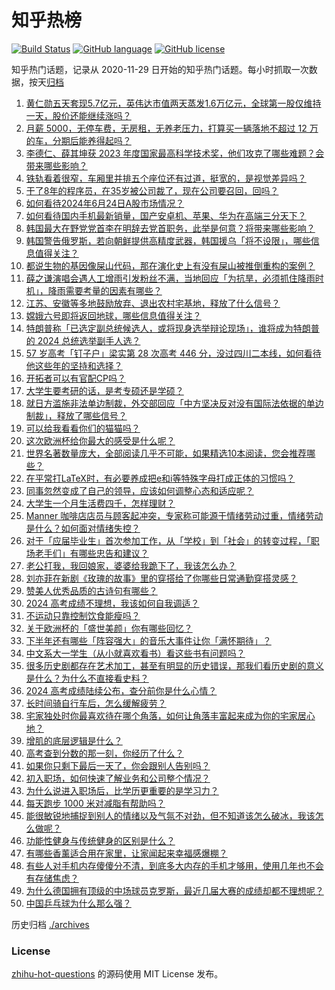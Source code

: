 # 知乎热榜
[![Build Status](https://github.com/ToWeLong/zhihu-hot-questions/workflows/CI/badge.svg)](https://github.com/ToWeLong/zhihu-hot-questions/actions)
[![GitHub language](https://img.shields.io/badge/language-golang-orange.svg)](https://golang.org/)
[![GitHub license](https://img.shields.io/github/license/ToWeLong/zhihu-hot-questions)](https://github.com/ToWeLong/zhihu-hot-questions/blob/main/LICENSE)

知乎热门话题，记录从 2020-11-29 日开始的知乎热门话题。每小时抓取一次数据，按天[归档](./archives)

<!-- BEGIN -->

1. [黄仁勋五天套现5.7亿元，英伟达市值两天蒸发1.6万亿元，全球第一股仅维持一天，股价还能继续涨吗？](https://www.zhihu.com/question/659589928)
1. [月薪 5000，无停车费，无房租，无养老压力，打算买一辆落地不超过 12 万的车，分期后能养得起吗？](https://www.zhihu.com/question/658850592)
1. [李德仁、薛其坤获 2023 年度国家最高科学技术奖，他们攻克了哪些难题？会带来哪些影响？](https://www.zhihu.com/question/659734743)
1. [铁轨看着很窄，车厢里并排五个座位还有过道，挺宽的，是视觉差异吗？](https://www.zhihu.com/question/659524431)
1. [干了8年的程序员，在35岁被公司裁了，现在公司要召回，回吗？](https://www.zhihu.com/question/659663474)
1. [如何看待2024年6月24日A股市场情况？](https://www.zhihu.com/question/659730661)
1. [如何看待国内手机最新销量，国产安卓机、苹果、华为在高端三分天下？](https://www.zhihu.com/question/659757296)
1. [韩国最大在野党党首李在明辞去党首职务，此举是何意？将带来哪些影响？](https://www.zhihu.com/question/659731259)
1. [韩国警告俄罗斯，若向朝鲜提供高精度武器，韩国援乌「将不设限」，哪些信息值得关注？](https://www.zhihu.com/question/659733424)
1. [都说生物的基因像屎山代码，那在演化史上有没有屎山被推倒重构的案例？](https://www.zhihu.com/question/658831663)
1. [薛之谦演唱会遇人工增雨引发粉丝不满，当地回应「为抗旱，必须抓住降雨时机」，降雨需要考量的因素有哪些？](https://www.zhihu.com/question/659665225)
1. [江苏、安徽等多地鼓励放弃、退出农村宅基地，释放了什么信号？](https://www.zhihu.com/question/659691993)
1. [嫦娥六号即将返回地球，哪些信息值得关注？](https://www.zhihu.com/question/659736695)
1. [特朗普称「已选定副总统候选人，或将现身选举辩论现场」，谁将成为特朗普的 2024 总统选举副手人选？](https://www.zhihu.com/question/659664072)
1. [57 岁高考「钉子户」梁实第 28 次高考 446 分，没过四川二本线，如何看待他这些年的坚持和选择？](https://www.zhihu.com/question/659699763)
1. [开拓者可以有官配CP吗？](https://www.zhihu.com/question/659706311)
1. [大学生要考研的话，是考专硕还是学硕？](https://www.zhihu.com/question/427721823)
1. [就日方滥施非法单边制裁，外交部回应「中方坚决反对没有国际法依据的单边制裁」，释放了哪些信号？](https://www.zhihu.com/question/659510996)
1. [可以给我看看你们的猫猫吗？](https://www.zhihu.com/question/357899538)
1. [这次欧洲杯给你最大的感受是什么呢？](https://www.zhihu.com/question/659592856)
1. [世界名著数量庞大，全部阅读几乎不可能，如果精选10本阅读，您会推荐哪些？](https://www.zhihu.com/question/631436546)
1. [在平常打LaTeX时，有必要养成把e和i等特殊字母打成正体的习惯吗？](https://www.zhihu.com/question/659626779)
1. [同事忽然变成了自己的领导，应该如何调整心态和适应呢？](https://www.zhihu.com/question/659555248)
1. [大学生一个月生活费四千，怎样理财？](https://www.zhihu.com/question/659614413)
1. [Manner 咖啡店店员与顾客起冲突，专家称可能源于情绪劳动过重，情绪劳动是什么？如何面对情绪失控？](https://www.zhihu.com/question/659499530)
1. [对于「应届毕业生」首次参加工作，从「学校」到「社会」的转变过程，「职场老手们」有哪些忠告和建议？](https://www.zhihu.com/question/659241518)
1. [老公打我，我回娘家，婆婆给我跪下了，我该怎么办？](https://www.zhihu.com/question/659633610)
1. [刘亦菲在新剧《玫瑰的故事》里的穿搭给了你哪些日常通勤穿搭灵感？](https://www.zhihu.com/question/658905798)
1. [赞美人优秀品质的古诗句有哪些？](https://www.zhihu.com/question/659572847)
1. [2024 高考成绩不理想，我该如何自我调适？](https://www.zhihu.com/question/658929588)
1. [不运动只靠控制饮食能瘦吗？](https://www.zhihu.com/question/659406470)
1. [关于欧洲杯的「盛世美颜」你有哪些回忆？](https://www.zhihu.com/question/658734262)
1. [下半年还有哪些「阵容强大」的音乐大事件让你「满怀期待」？](https://www.zhihu.com/question/659742169)
1. [中文系大一学生（从小就喜欢看书）看这些书有问题吗？](https://www.zhihu.com/question/659623031)
1. [很多历史剧都存在艺术加工，甚至有明显的历史错误，那我们看历史剧的意义是什么？为什么不直接看史料？](https://www.zhihu.com/question/658006619)
1. [2024 高考成绩陆续公布，查分前你是什么心情？](https://www.zhihu.com/question/659510528)
1. [长时间骑自行车后，怎么缓解疲劳？](https://www.zhihu.com/question/658505835)
1. [宅家独处时你最喜欢待在哪个角落，如何让角落丰富起来成为你的宅家居心地？](https://www.zhihu.com/question/658747692)
1. [增肌的底层逻辑是什么？](https://www.zhihu.com/question/658786338)
1. [高考查到分数的那一刻，你经历了什么？](https://www.zhihu.com/question/658005303)
1. [如果你只剩下最后一天了，你会跟别人告别吗？](https://www.zhihu.com/question/659244385)
1. [初入职场，如何快速了解业务和公司整个情况？](https://www.zhihu.com/question/659546913)
1. [为什么说进入职场后，比学历更重要的是学习力？](https://www.zhihu.com/question/659546343)
1. [每天跑步 1000 米对减脂有帮助吗？](https://www.zhihu.com/question/658956102)
1. [能很敏锐地捕捉到别人的情绪以及气氛不对劲，但不知道该怎么破冰，我该怎么做呢？](https://www.zhihu.com/question/659190701)
1. [功能性健身与传统健身的区别是什么？](https://www.zhihu.com/question/658330585)
1. [有哪些香薰适合用在家里，让家闻起来幸福感爆棚？](https://www.zhihu.com/question/658747688)
1. [有些人对手机内存傻傻分不清，到底多大内存的手机才够用，使用几年也不会有存储焦虑？](https://www.zhihu.com/question/658912342)
1. [为什么德国拥有顶级的中场球员克罗斯，最近几届大赛的成绩却都不理想呢？](https://www.zhihu.com/question/658927337)
1. [中国乒乓球为什么那么强？](https://www.zhihu.com/question/275586605)

<!-- END -->

历史归档 [./archives](./archives)


### License
[zhihu-hot-questions](https://github.com/towelong/zhihu-hot-questions) 的源码使用 MIT License 发布。